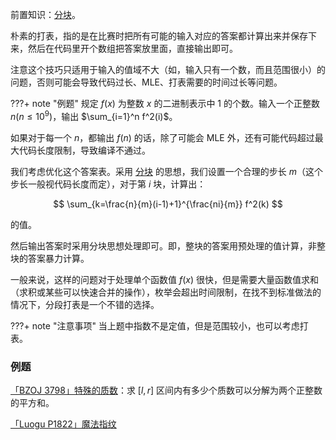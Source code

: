 前置知识：[分块](../ds/decompose.md)。

朴素的打表，指的是在比赛时把所有可能的输入对应的答案都计算出来并保存下来，然后在代码里开个数组把答案放里面，直接输出即可。

注意这个技巧只适用于输入的值域不大（如，输入只有一个数，而且范围很小）的问题，否则可能会导致代码过长、MLE、打表需要的时间过长等问题。

???+ note "例题"
    规定 $f(x)$ 为整数 $x$ 的二进制表示中 $1$ 的个数。输入一个正整数 $n$($n\leq 10^9$)，输出 $\sum_{i=1}^n f^2(i)$。

如果对于每一个 $n$，都输出 $f(n)$ 的话，除了可能会 MLE 外，还有可能代码超过最大代码长度限制，导致编译不通过。

我们考虑优化这个答案表。采用 [分块](../ds/decompose.md) 的思想，我们设置一个合理的步长 $m$（这个步长一般视代码长度而定），对于第 $i$ 块，计算出：

$$
\sum_{k=\frac{n}{m}(i-1)+1}^{\frac{ni}{m}} f^2(k)
$$

的值。

然后输出答案时采用分块思想处理即可。即，整块的答案用预处理的值计算，非整块的答案暴力计算。

一般来说，这样的问题对于处理单个函数值 $f(x)$ 很快，但是需要大量函数值求和（求积或某些可以快速合并的操作），枚举会超出时间限制，在找不到标准做法的情况下，分段打表是一个不错的选择。

???+ note "注意事项"
    当上题中指数不是定值，但是范围较小，也可以考虑打表。

### 例题

[「BZOJ 3798」特殊的质数](https://hydro.ac/d/bzoj/p/3798)：求 $[l,r]$ 区间内有多少个质数可以分解为两个正整数的平方和。

[「Luogu P1822」魔法指纹](https://www.luogu.com.cn/problem/show?pid=P1822)
